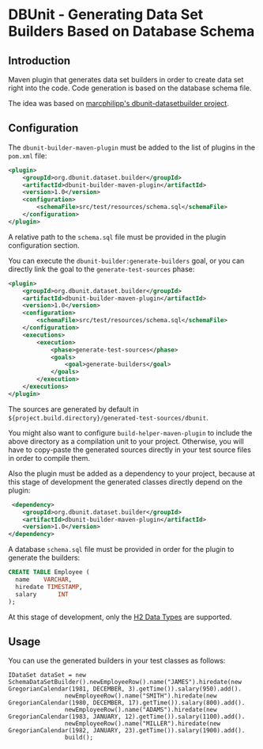 # DBUnit - Generating Data Set Builders Based on Database Schema

## Introduction

Maven plugin that generates data set builders in order to create data set right into the code.
Code generation is based on the database schema file.

The idea was based on
[marcphilipp's dbunit-datasetbuilder project](https://github.com/marcphilipp/dbunit-datasetbuilder).

## Configuration

The `dbunit-builder-maven-plugin` must be added to the list of plugins in the `pom.xml` file:
```xml
<plugin>
    <groupId>org.dbunit.dataset.builder</groupId>
    <artifactId>dbunit-builder-maven-plugin</artifactId>
    <version>1.0</version>
    <configuration>
        <schemaFile>src/test/resources/schema.sql</schemaFile>
    </configuration>
</plugin>
```
A relative path to the `schema.sql` file must be provided in the plugin configuration section.

You can execute the `dbunit-builder:generate-builders` goal, or you can directly link the goal to the `generate-test-sources` phase:
```xml
<plugin>
    <groupId>org.dbunit.dataset.builder</groupId>
    <artifactId>dbunit-builder-maven-plugin</artifactId>
    <version>1.0</version>
    <configuration>
        <schemaFile>src/test/resources/schema.sql</schemaFile>
    </configuration>
    <executions>
        <execution>
            <phase>generate-test-sources</phase>
            <goals>
                <goal>generate-builders</goal>
            </goals>
        </execution>
    </executions>
</plugin>
```


The sources are generated by default in `${project.build.directory}/generated-test-sources/dbunit`.

You might also want to configure `build-helper-maven-plugin` to include the above directory as a compilation unit to your project. Otherwise, you will have to copy-paste the generated sources
directly in your test source files in order to compile them.

Also the plugin must be added as a dependency to your project, because at this stage of development the generated classes directly depend on the plugin:
```xml
 <dependency>
    <groupId>org.dbunit.dataset.builder</groupId>
    <artifactId>dbunit-builder-maven-plugin</artifactId>
    <version>1.0</version>
</dependency>
```


A database `schema.sql` file must be provided in order for the plugin to generate the builders:
```sql
CREATE TABLE Employee (
  name    VARCHAR,
  hiredate TIMESTAMP,
  salary      INT
);
```
At this stage of development, only the [H2 Data Types](http://www.h2database.com/html/datatypes.html) are supported.

## Usage
You can use the generated builders in your test classes as follows:
```
IDataSet dataSet = new SchemaDataSetBuilder().newEmployeeRow().name("JAMES").hiredate(new GregorianCalendar(1981, DECEMBER, 3).getTime()).salary(950).add().
                newEmployeeRow().name("SMITH").hiredate(new GregorianCalendar(1980, DECEMBER, 17).getTime()).salary(800).add().
                newEmployeeRow().name("ADAMS").hiredate(new GregorianCalendar(1983, JANUARY, 12).getTime()).salary(1100).add().
                newEmployeeRow().name("MILLER").hiredate(new GregorianCalendar(1982, JANUARY, 23).getTime()).salary(1900).add().
                build();
```
